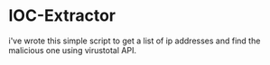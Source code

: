 # IOC-Extractor
i've wrote this simple script to get a list of ip addresses and find the malicious one using virustotal API.
